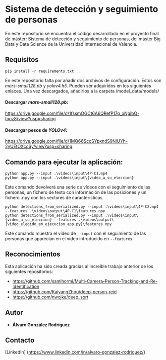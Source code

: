 # Sistema de detección y seguimiento de personas

En este repositorio se encuentra el código desarrollado en el proyecto final de máster: Sistema de detección y seguimiento de personas, del máster Big Data y Data Science de la Universidad Internacional de Valencia.

## Requisitos
```
pip install -r requirements.txt
```
En este repositorio falta por añadir dos archivos de configuración. Estos son *mars-small128.pb* y *yolov4.h5*. Pueden ser adquiridos en los siguientes enlaces. Una vez descargados, añadirlos a la carpeta /model_data/models/

#### Descargar _mars-small128.pb_:
https://drive.google.com/file/d/1fssmOGCt6A6QRefP17q_xNgjbQ-tooz8/view?usp=sharing

#### Descargar pesos de _YOLOv4_:
https://drive.google.com/file/d/1MQ66SccSYpxndS9NIUYh-2yUEtOXcc6y/view?usp=sharing


## Comando para ejecutar la aplicación:

```
python app.py --input .\videos\input\4P-C1.mp4
python app.py --input .\videos\input\{video_a_su_eleccion}
```

Este comando devolverá una serie de vídeos con el seguimiento de las personas, un fichero de texto con información de las posiciones y un fichero .npy con los vectores de características.

```
python detections_from_serialized.py --input .\videos\input\4P-C2.mp4 --features .\videos\output\4P-C1\features.npy
python detections_from_serialized.py --input .\videos\input\{video_a_su_eleccion} --features .\videos\output\{video_elegido_en_ejecucion_app.py}\features.npy
```

Este comando muestra el vídeo de ```--input``` con el seguimiento de las personas que aparecían en el vídeo introducido en ```--features```. 


## Reconocimientos
Esta aplicación ha sido creada gracias al increíble trabajo anterior de los siguientes repositorios:
  * https://github.com/samihormi/Multi-Camera-Person-Tracking-and-Re-Identification
  * https://github.com/KaiyangZhou/deep-person-reid
  * https://github.com/nwojke/deep_sort

## Autor
* **Álvaro González Rodríguez**

## Contacto
[LinkedIn] (https://www.linkedin.com/in/alvaro-gonzalez-rodriguez/)
